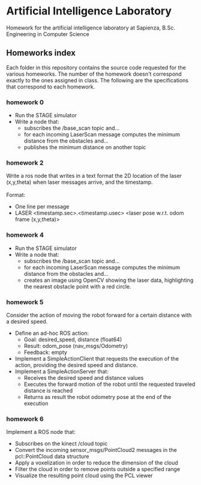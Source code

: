 # Artificial Intelligence Laboratory
Homework for the artificial intelligence laboratory at Sapienza, B.Sc. Engineering in Computer Science

## Homeworks index

Each folder in this repository contains the source code requested for the various homeworks. 
The number of the homework doesn't correspond exactly to the ones assigned in class. 
The following are the specifications that correspond to each homework.

### homework 0

- Run the STAGE simulator
- Write a node that:
  - subscribes the /base_scan topic and...
  - for each incoming LaserScan message computes the minimum distance from
the obstacles and...
  - publishes the minimum distance on another topic

### homework 2

Write a ros node that writes in a text format the 2D location of the laser (x,y,theta) when laser messages arrive, and the timestamp. 
</br></br> 
Format:
- One line per message
- LASER <timestamp.sec>.<timestamp.usec> <laser pose w.r.t. odom frame (x,y,theta)>

### homework 4

- Run the STAGE simulator
- Write a node that:
  - subscribes the /base_scan topic and...
  - for each incoming LaserScan message computes the minimum distance from the obstacles and...
  -  creates an image using OpenCV showing the laser data, highlighting the nearest obstacle point with a red circle.

### homework 5

Consider the action of moving the robot forward for a certain distance with a desired speed.

- Define an ad-hoc ROS action:
  - Goal: desired_speed, distance (float64)
  - Result: odom_pose (nav_msgs/Odometry)
  - Feedback: empty
- Implement a SimpleActionClient that requests the execution of the action, providing the desired speed and distance.
- Implement a SimpleActionServer that:
  - Receives the desired speed and distance values
  - Executes the forward motion of the robot until the requested traveled distance is reached
  - Returns as result the robot odometry pose at the end of the execution
  
### homework 6
  
Implement a ROS node that:
- Subscribes on the kinect /cloud topic
- Convert the incoming sensor_msgs/PointCloud2 messages in the pcl::PointCloud data structure
- Apply a voxelization in order to reduce the dimension of the cloud
- Filter the cloud in order to remove points outside a specified range
- Visualize the resulting point cloud using the PCL viewer

